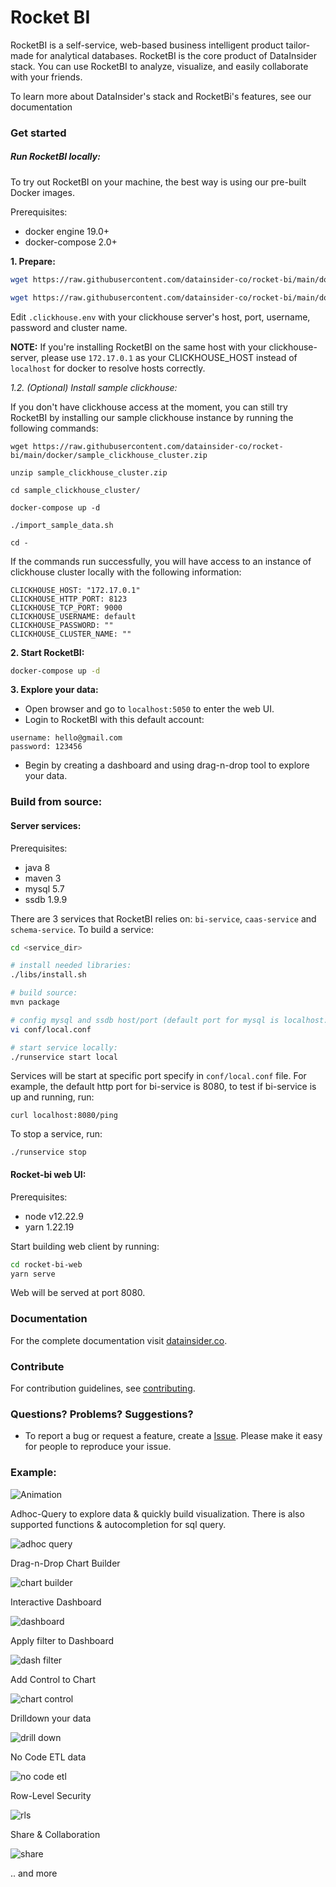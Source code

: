 # Rocket BI

RocketBI is a self-service, web-based business intelligent product tailor-made for analytical databases. RocketBI is the core product of DataInsider
stack.
You can use RocketBI to analyze, visualize, and easily collaborate with your friends.

To learn more about DataInsider's stack and RocketBi's features, see our documentation

### Get started

##### Run RocketBI locally:

To try out RocketBI on your machine, the best way is using our pre-built Docker images.

Prerequisites:
- docker engine 19.0+
- docker-compose 2.0+

**1. Prepare:**

```bash
wget https://raw.githubusercontent.com/datainsider-co/rocket-bi/main/docker/docker-compose.yml

wget https://raw.githubusercontent.com/datainsider-co/rocket-bi/main/docker/.clickhouse.env
```

Edit `.clickhouse.env` with your clickhouse server's host, port, username, password and cluster name.

**NOTE:** If you're installing RocketBI on the same host with your clickhouse-server, please use `172.17.0.1` as  your CLICKHOUSE_HOST instead of `localhost` for docker to resolve hosts correctly.

*1.2. (Optional) Install sample clickhouse:*

If you don't have clickhouse access at the moment, you can still try RocketBI by installing our sample clickhouse instance by running the following commands:
```
wget https://raw.githubusercontent.com/datainsider-co/rocket-bi/main/docker/sample_clickhouse_cluster.zip

unzip sample_clickhouse_cluster.zip

cd sample_clickhouse_cluster/

docker-compose up -d

./import_sample_data.sh

cd -
```

If the commands run successfully, you will have access to an instance of clickhouse cluster locally with the following information:
```
CLICKHOUSE_HOST: "172.17.0.1"
CLICKHOUSE_HTTP_PORT: 8123
CLICKHOUSE_TCP_PORT: 9000
CLICKHOUSE_USERNAME: default
CLICKHOUSE_PASSWORD: ""
CLICKHOUSE_CLUSTER_NAME: ""
```


**2. Start RocketBI:**

```bash
docker-compose up -d
```

**3. Explore your data:**

- Open browser and go to `localhost:5050` to enter the web UI.
- Login to RocketBI with this default account:

```
username: hello@gmail.com
password: 123456
```

- Begin by creating a dashboard and using drag-n-drop tool to explore your data.

### Build from source:

#### Server services:

Prerequisites:

- java 8
- maven 3
- mysql 5.7
- ssdb 1.9.9

There are 3 services that RocketBI relies on: `bi-service`, `caas-service` and `schema-service`.
To build a service:

```bash
cd <service_dir>

# install needed libraries:
./libs/install.sh

# build source:
mvn package

# config mysql and ssdb host/port (default port for mysql is localhost:3306 and for ssdb is localhost:8888):
vi conf/local.conf

# start service locally:
./runservice start local
```

Services will be start at specific port specify in `conf/local.conf` file. For example, the default http port for bi-service is 8080, to test if
bi-service is up and running, run:

```
curl localhost:8080/ping
```

To stop a service, run:

```
./runservice stop
```

#### Rocket-bi web UI:

Prerequisites:

- node v12.22.9
- yarn 1.22.19

Start building web client by running:

```bash
cd rocket-bi-web
yarn serve
```

Web will be served at port 8080.

### Documentation

For the complete documentation visit [datainsider.co](https://docs.datainsider.co/).

### Contribute

For contribution guidelines, see [contributing](/contributing.md).

### Questions? Problems? Suggestions?

* To report a bug or request a feature, create a
  [Issue](https://github.com/datainsider-co/rocket-bi/issues/new). Please make it easy for people to reproduce your issue.
  
### Example: 

![Animation](https://user-images.githubusercontent.com/19279051/194230899-e9911c22-93a8-465f-ab2d-09d59c0095e9.gif)


Adhoc-Query to explore data & quickly build visualization. There is also supported functions & autocompletion for sql query. 

![adhoc query](https://user-images.githubusercontent.com/19279051/193552439-9bc97cc4-d599-4a82-835d-c958932296eb.jpg)


Drag-n-Drop Chart Builder 

![chart builder](https://user-images.githubusercontent.com/19279051/193552493-290051b8-0056-449a-aa8f-6dcf639892e4.jpg)


Interactive Dashboard

![dashboard](https://user-images.githubusercontent.com/19279051/193552728-758d5501-e36e-424b-9232-7a2ab8a6f340.jpg)


Apply filter to Dashboard

![dash filter](https://user-images.githubusercontent.com/19279051/193552790-e0491b21-c57e-42e7-83d8-28db01f1b6bc.jpg)


Add Control to Chart

![chart control](https://user-images.githubusercontent.com/19279051/193552863-9e189c20-512b-4c86-bf17-795c85877ef9.jpg)


Drilldown your data 

![drill down](https://user-images.githubusercontent.com/19279051/193552519-221865d5-2adb-4624-8bd1-ac8c72d7cffd.jpg)


No Code ETL data

![no code etl](https://user-images.githubusercontent.com/19279051/193552548-93816afc-9fba-4549-931b-5b097604652a.jpg)


Row-Level Security

![rls](https://user-images.githubusercontent.com/19279051/193552945-6fd9175f-08a6-405f-a358-dcfa87957998.jpg)


Share & Collaboration 

![share](https://user-images.githubusercontent.com/19279051/193552578-59c9f5a6-095d-405f-832e-5b7133bc0d2e.jpg)


.. and more 
